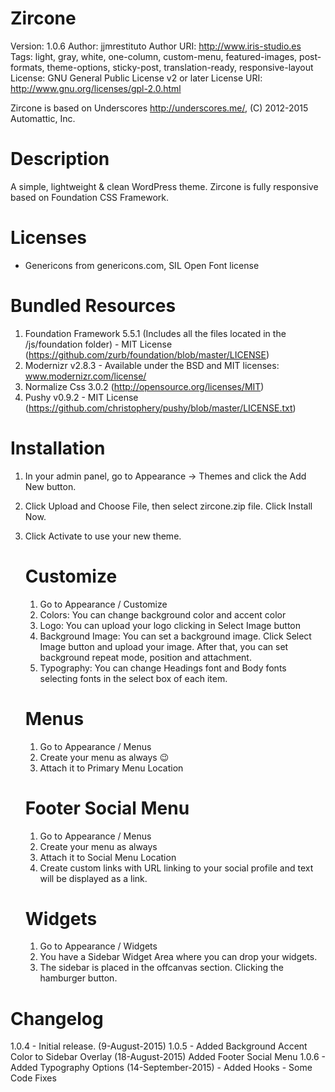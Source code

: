Zircone
==============
Version: 1.0.6
Author: jjmrestituto
Author URI: http://www.iris-studio.es
Tags: light, gray, white, one-column, custom-menu, featured-images, post-formats, theme-options, sticky-post, translation-ready, responsive-layout
License: GNU General Public License v2 or later
License URI: http://www.gnu.org/licenses/gpl-2.0.html

Zircone is based on Underscores http://underscores.me/, (C) 2012-2015 Automattic, Inc.

Description
==============
A simple, lightweight & clean WordPress theme. Zircone is fully responsive based on Foundation CSS Framework.

Licenses
==============
* Genericons from genericons.com, SIL Open Font license

Bundled Resources
==============
1. Foundation Framework 5.5.1 (Includes all the files located in the /js/foundation folder) - MIT License (https://github.com/zurb/foundation/blob/master/LICENSE) 
2. Modernizr v2.8.3 - Available under the BSD and MIT licenses: www.modernizr.com/license/
3. Normalize Css 3.0.2 (http://opensource.org/licenses/MIT)
4. Pushy v0.9.2 - MIT License (https://github.com/christophery/pushy/blob/master/LICENSE.txt)

Installation
==============
1. In your admin panel, go to Appearance -> Themes and click the Add New button.
2. Click Upload and Choose File, then select zircone.zip file. Click Install Now.
3. Click Activate to use your new theme.

	Customize
	==============
	1. Go to Appearance / Customize
	2. Colors: You can change background color and accent color
	3. Logo: You can upload your logo clicking in Select Image button
	4. Background Image: You can set a background image. Click Select Image button and upload your image. After that, you can set background repeat mode, position and attachment.
	5. Typography: You can change Headings font and Body fonts selecting fonts in the select box of each item.

	Menus
	==============
	1. Go to Appearance / Menus
	2. Create your menu as always 😉
	3. Attach it to Primary Menu Location

	Footer Social Menu
	==============
	1. Go to Appearance / Menus
	2. Create your menu as always
	3. Attach it to Social Menu Location
	4. Create custom links with URL linking to your social profile and text will be displayed as a link.

	Widgets
	==============
	1. Go to Appearance / Widgets
	2. You have a Sidebar Widget Area where you can drop your widgets.
	3. The sidebar is placed in the offcanvas section. Clicking the hamburger button.

Changelog
==============
1.0.4 - Initial release. (9-August-2015)
1.0.5 - Added Background Accent Color to Sidebar Overlay (18-August-2015)
		Added Footer Social Menu
1.0.6 - Added Typography Options (14-September-2015)
      - Added Hooks
      - Some Code Fixes

